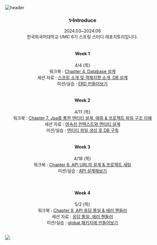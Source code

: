 ![header](https://capsule-render.vercel.app/api?type=waving&color=9BEC26&height=300&section=header&text=UMC%206TH%20HUFS%20SPRING%20REPOSITORY🍀&fontSize=40)

<div align=center>
<h3>✨Introduce</h3>
2024.03~2024.06
<br>
한국외국어대학교 UMC 6기 스프링 스터디 레포지토리입니다.
<br>
<br>
  
#### Week 1 
4/4 (목) <br> 
워크북 : [Chapter 4. Database 설계]() <br>
세션 자료 : [스프링 소개 및 객체지향 소개, DB 설계](https://jorippppong.notion.site/Week-1-DB-0ad49aaf4fed4abda6701603db3c2224?pvs=4)  <br>
미션/실습 : [ERD 만들어보기](https://github.com/Vida0822/6th-UMC-HUFS-spring/wiki/Week-1.-ERD-%EC%84%A4%EA%B3%84) <br>
<br>

#### Week 2 
4/11 (목) <br>
워크북 : [Chapter 7. Jpa를 통한 엔티티 설계, 매핑 & 프로젝트 파일 구조 이해]() <br> 
세션 자료 : [영속성 컨텍스트와 엔티티 설계](https://jorippppong.notion.site/Week-2-0654f7e65e884af9b7f60243c9e4a8d8) <br>
미션/실습 :  [엔티티 파일 생성 후 DB 구축](https://github.com/Vida0822/6th-UMC-HUFS-spring/tree/4cbd3535f8a181d2219de9afc0fc7b8e7237099f/Week2/src/main/java/umc/umc_6th/domain) <br>
<br> 


#### Week 3
4/18 (목) <br>
워크북 : [Chapter 6. API URL의 설계 & 프로젝트 세팅]() <br> 
미션/실습 : [API 설계해보기](https://github.com/Vida0822/6th-UMC-HUFS-spring/wiki/WEEK-3.-%EC%8B%A4%EC%8A%B5-%EA%B3%BC%EC%A0%9C-%E2%80%90-API-%EC%84%A4%EA%B3%84) <br>
<br>
<br> 

#### Week 4 
5/2 (목) <br> 
워크북 : [Chapter 8, API 응답 통일 & 에러 핸들러]() <br> 
세션 자료 : [응답 통일, 에러 핸들러](https://jorippppong.notion.site/Week-4-28565ae6c5024b08ac792720a54a7b9a#34d156ae6be440bca5fa68efa5901d9a) <br> 
미션/실습 : [global 패키지에 만들어보기](https://github.com/Vida0822/6th-UMC-HUFS-spring/tree/04bcdddd0ba9f60eee467835c932b1ab88348f0d/umc_6th/src/main/java/umc/umc_6th/global) <br> 
<br>

</div>
<img src="https://capsule-render.vercel.app/api?type=waving&color=9BEC26&height=300&section=footer" />


